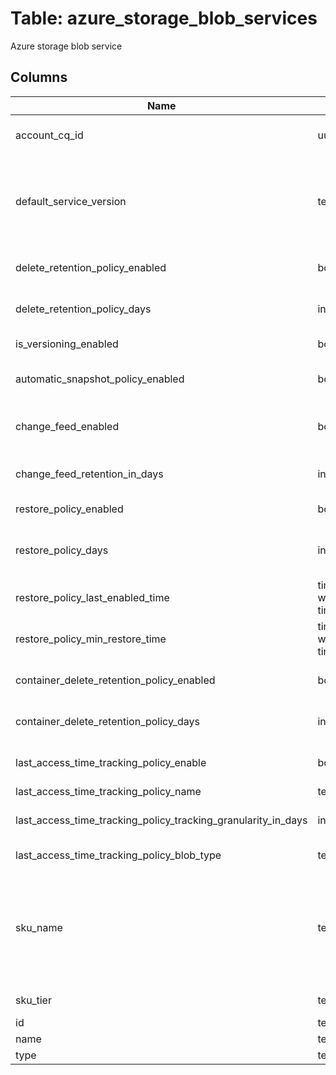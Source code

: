 
# Table: azure_storage_blob_services
Azure storage blob service
## Columns
| Name        | Type           | Description  |
| ------------- | ------------- | -----  |
|account_cq_id|uuid|Unique CloudQuery ID of azure_storage_accounts table (FK)|
|default_service_version|text|DefaultServiceVersion indicates the default version to use for requests to the Blob service if an incoming request’s version is not specified.|
|delete_retention_policy_enabled|boolean|Indicates whether DeleteRetentionPolicy is enabled|
|delete_retention_policy_days|integer|Indicates the number of days that the deleted item should be retained.|
|is_versioning_enabled|boolean|Versioning is enabled if set to true|
|automatic_snapshot_policy_enabled|boolean|Deprecated in favor of isVersioningEnabled property|
|change_feed_enabled|boolean|Indicates whether change feed event logging is enabled for the Blob service|
|change_feed_retention_in_days|integer|Indicates the duration of changeFeed retention in days.|
|restore_policy_enabled|boolean|Blob restore is enabled if set to true|
|restore_policy_days|integer|how long this blob can be restored It should be great than zero and less than DeleteRetentionPolicydays|
|restore_policy_last_enabled_time|timestamp without time zone||
|restore_policy_min_restore_time|timestamp without time zone||
|container_delete_retention_policy_enabled|boolean|Indicates whether DeleteRetentionPolicy is enabled|
|container_delete_retention_policy_days|integer|Indicates the number of days that the deleted item should be retained.|
|last_access_time_tracking_policy_enable|boolean|When set to true last access time based tracking is enabled|
|last_access_time_tracking_policy_name|text|Name of the policy.|
|last_access_time_tracking_policy_tracking_granularity_in_days|integer|The field specifies blob object tracking granularity in days.|
|last_access_time_tracking_policy_blob_type|text[]|An array of predefined supported blob types.|
|sku_name|text|Possible values include: 'StandardLRS', 'StandardGRS', 'StandardRAGRS', 'StandardZRS', 'PremiumLRS', 'PremiumZRS', 'StandardGZRS', 'StandardRAGZRS'|
|sku_tier|text|Possible values include: 'Standard', 'Premium'|
|id|text|Fully qualified resource ID.|
|name|text|The name of the resource|
|type|text|The type of the resource.|
